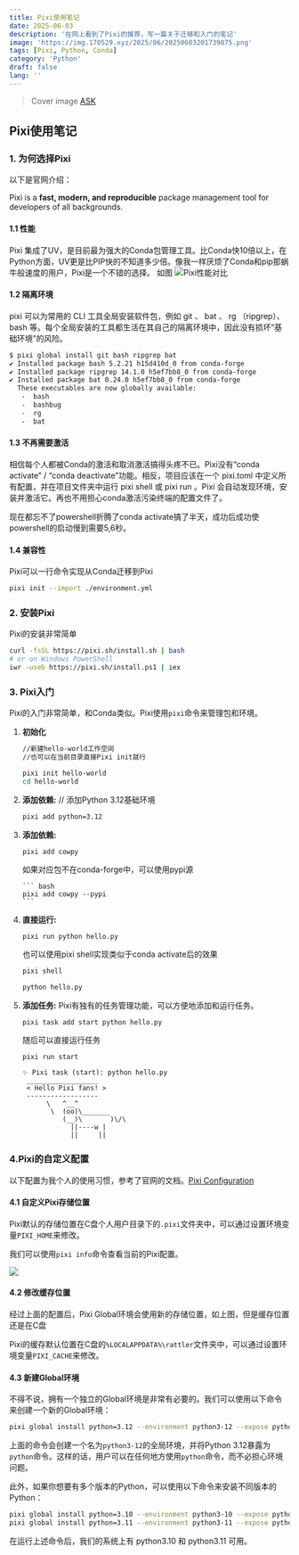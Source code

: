 ```yaml
---
title: Pixi使用笔记
date: 2025-06-03
description: '在网上看到了Pixi的推荐，写一篇关于迁移和入门的笔记'
image: 'https://img.170529.xyz/2025/06/20250603201739875.png'
tags: [Pixi, Python, Conda]
category: 'Python'
draft: false
lang: ''
---
```

> Cover image [ASK](https://www.pixiv.net/artworks/114287760)

## Pixi使用笔记

### 1. 为何选择Pixi
以下是官网介绍：

Pixi is a **fast, modern, and reproducible** package management tool for developers of all backgrounds.

#### 1.1 性能
Pixi 集成了UV，是目前最为强大的Conda包管理工具。比Conda快10倍以上，在Python方面，UV更是比PIP快的不知道多少倍。像我一样厌烦了Conda和pip那蜗牛般速度的用户，Pixi是一个不错的选择。
如图
![Pixi性能对比](https://img.170529.xyz/2025/06/20250603190532875.png)

#### 1.2 隔离环境
pixi 可以为常用的 CLI 工具全局安装软件包，例如 git 、 bat 、 rg （ripgrep）、 bash 等。每个全局安装的工具都生活在其自己的隔离环境中，因此没有损坏“基础环境”的风险。
```bash title='Pixi Global'
$ pixi global install git bash ripgrep bat
✔ Installed package bash 5.2.21 h15d410d_0 from conda-forge
✔ Installed package ripgrep 14.1.0 h5ef7bb8_0 from conda-forge
✔ Installed package bat 0.24.0 h5ef7bb8_0 from conda-forge
  These executables are now globally available:
   -  bash
   -  bashbug
   -  rg
   -  bat
```

#### 1.3 不再需要激活
相信每个人都被Conda的激活和取消激活搞得头疼不已。Pixi没有“conda activate” / “conda deactivate”功能。相反，项目应该在一个 pixi.toml 中定义所有配置，并在项目文件夹中运行 pixi shell 或 pixi run 。Pixi 会自动发现环境，安装并激活它。再也不用担心conda激活污染终端的配置文件了。

现在都忘不了powershell折腾了conda activate搞了半天，成功后成功使powershell的启动慢到需要5,6秒。

#### 1.4 兼容性
Pixi可以一行命令实现从Conda迁移到Pixi
```bash title='Conda to Pixi migration'
pixi init --import ./environment.yml
```

### 2. 安装Pixi
Pixi的安装非常简单

```bash title="Pixi installation"
curl -fsSL https://pixi.sh/install.sh | bash
# or on Windows PowerShell
iwr -useb https://pixi.sh/install.ps1 | iex
```
### 3. Pixi入门
Pixi的入门非常简单，和Conda类似。Pixi使用`pixi`命令来管理包和环境。

 1. **初始化**

     ``` bash title="Initialize a Pixi workspace"
     //新建hello-world工作空间
     //也可以在当前目录直接Pixi init就行

     pixi init hello-world
     cd hello-world
     ```

 2. **添加依赖:**
    // 添加Python 3.12基础环境

     ``` bash
     pixi add python=3.12
     ```

 3. **添加依赖:**

     ``` bash
     pixi add cowpy
     ```

    如果对应包不在conda-forge中，可以使用pypi源

        ``` bash
        pixi add cowpy --pypi
        ```
 4. **直接运行:**

     ```
     pixi run python hello.py
     ```

    也可以使用pixi shell实现类似于conda activate后的效果

    ``` bash
    pixi shell

    python hello.py
    ```

 5. **添加任务:**
    Pixi有独有的任务管理功能，可以方便地添加和运行任务。
     ```
     pixi task add start python hello.py
     ```
     随后可以直接运行任务

     ```
     pixi run start
     ```
     ```
     ✨ Pixi task (start): python hello.py
      __________________
      < Hello Pixi fans! >
      ------------------
           \   ^__^
            \  (oo)\_______
               (__)\       )\/\
                 ||----w |
                 ||     ||
     ```

### 4.Pixi的自定义配置
以下配置为我个人的使用习惯，参考了官网的文档。[Pixi Configuration](https://pixi.sh/latest/reference/pixi_configuration/#configuration-options)
#### 4.1 自定义Pixi存储位置
Pixi默认的存储位置在C盘个人用户目录下的`.pixi`文件夹中，可以通过设置环境变量`PIXI_HOME`来修改。

我们可以使用`pixi info`命令查看当前的Pixi配置。

![](https://img.170529.xyz/2025/06/20250603194351032.png)
#### 4.2 修改缓存位置
经过上面的配置后，Pixi Global环境会使用新的存储位置，如上图，但是缓存位置还是在C盘

Pixi的缓存默认位置在C盘的`%LOCALAPPDATA%\rattler`文件夹中，可以通过设置环境变量`PIXI_CACHE`来修改。

#### 4.3 新建Global环境
不得不说，拥有一个独立的Global环境是非常有必要的。我们可以使用以下命令来创建一个新的Global环境：

```bash
pixi global install python=3.12 --environment python3-12 --expose python=python
```

上面的命令会创建一个名为`python3-12`的全局环境，并将Python 3.12暴露为`python`命令。这样的话，用户可以在任何地方使用`python`命令，而不必担心环境问题。

此外，如果你想要有多个版本的Python，可以使用以下命令来安装不同版本的Python：

```bash
pixi global install python=3.10 --environment python3-10 --expose python3.10=python
pixi global install python=3.11 --environment python3-11 --expose python3.11=python
```

在运行上述命令后，我们的系统上有 python3.10 和 python3.11 可用。